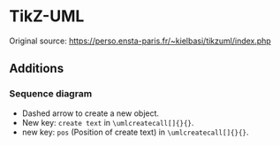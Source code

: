 # TikZ-UML

Original source:
https://perso.ensta-paris.fr/~kielbasi/tikzuml/index.php

## Additions

### Sequence diagram

* Dashed arrow to create a new object.
* New key: `create text` in `\umlcreatecall[]{}{}`.
* new key: `pos` (Position of create text) in `\umlcreatecall[]{}{}`.
